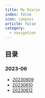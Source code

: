 ```yaml
---
title: My Diarys
index: false
icon: compass
article: false
category:
  - navigation
---
```


## 目录

### 2023-06

- [20230609](20230609.md)
- [20230610](20230610.md)
- [20230612](20230612.md)
